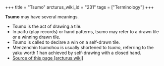 +++
title = "Tsumo"
arcturus_wiki_id = "231"
tags = ["Terminology"]
+++

**Tsumo** may have several meanings.

- Tsumo is the act of drawing a tile.
- In paifu (play records) or hand patterns, tsumo may refer to a drawn tile or a winning drawn tile.
- Tsumo is called to declare a win on a self-drawn tile.
- Menzenchin tsumohou is usually shortened to _tsumo_, referring to the yaku worth 1 han achieved by
  self-drawing with a closed hand.
- [Source of this page [arcturus wiki]](http://arcturus.su/wiki/Tsumo)
